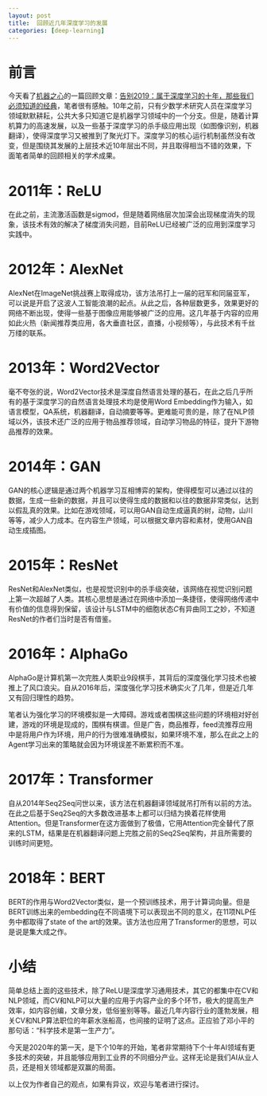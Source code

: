 ```yaml
---
layout: post
title:  回顾近几年深度学习的发展
categories: [deep-learning]
---
```




# 前言

今天看了[机器之心](https://www.jiqizhixin.com/)的一篇回顾文章：[告别2019：属于深度学习的十年，那些我们必须知道的经典](https://www.jiqizhixin.com/articles/2020-01-01)，笔者很有感触。10年之前，只有少数学术研究人员在深度学习领域默默耕耘，公共大多只知道它是机器学习领域中的一个分支。但是，随着计算机算力的高速发展，以及一些基于深度学习的杀手级应用出现（如图像识别，机器翻译），使得深度学习又被推到了聚光灯下。深度学习的核心运行机制虽然没有改变，但是围绕其发展的上层技术近10年层出不同，并且取得相当不错的效果，下面笔者简单的回顾相关的学术成果。



# 2011年：ReLU

在此之前，主流激活函数是sigmod，但是随着网络层次加深会出现梯度消失的现象，该技术有效的解决了梯度消失问题，目前ReLU已经被广泛的应用到深度学习实践中。



# 2012年：AlexNet

AlexNet在ImageNet挑战赛上取得成功，该方法吊打上一届的冠军和同届亚军，可以说是开启了这波人工智能浪潮的起点。从此之后，各种层数更多，效果更好的网络不断出现，使得一些基于图像应用能够被广泛的应用。这几年基于内容的应用如此火热（新闻推荐类应用，各大垂直社区，直播，小视频等），与此技术有千丝万缕的联系。



# 2013年：Word2Vector

毫不夸张的说，Word2Vector技术是深度自然语言处理的基石，在此之后几乎所有的基于深度学习的自然语言处理技术均是使用Word Embedding作为输入，如语言模型，QA系统，机器翻译，自动摘要等等。更难能可贵的是，除了在NLP领域以外，该技术还广泛的应用于物品推荐领域，自动学习物品的特征，提升下游物品推荐的效果。



# 2014年：GAN

GAN的核心逻辑是通过两个机器学习互相博弈的架构，使得模型可以通过以往的数据，生成一些新的数据，并且可以使得生成的数据和以往的数据非常类似，达到以假乱真的效果。比如在游戏领域，可以用GAN自动生成逼真的树，动物，山川等等，减少人力成本。在内容生产领域，可以根据文章内容和素材，使用GAN自动生成插图。



# 2015年：ResNet

ResNet和AlexNet类似，也是视觉识别中的杀手级突破，该网络在视觉识别问题上第一次超越了人类。其核心思想是通过在网络中添加一条捷径，使得网络传递中有价值的信息得到保留，该设计与LSTM中的细胞状态$C$有异曲同工之妙，不知道ResNet的作者们当时是否有借鉴。



# 2016年：AlphaGo

AlphaGo是计算机第一次完胜人类职业9段棋手，其背后的深度强化学习技术也被推上了风口浪尖。自从2016年后，深度强化学习技术确实火了几年，但是近几年又有回归理性的趋势。

笔者认为强化学习的环境模拟是一大障碍。游戏或者围棋这些问题的环境相对好创建，游戏的环境是现成的，围棋有棋谱。但是广告，商品推荐，feed流推荐应用中是将用户作为环境，用户的行为很难准确模拟，如果环境不准，那么在此之上的Agent学习出来的策略就会因为环境误差不断累积而不准。



# 2017年：Transformer

自从2014年Seq2Seq问世以来，该方法在机器翻译领域就吊打所有以前的方法。在此之后基于Seq2Seq的大多数改进基本上都可以归结为换着花样使用Attention。但是Transformer在这方面做到了极值，它用Attention完全替代了原来的LSTM，结果是在机器翻译问题上完胜之前的Seq2Seq架构，并且所需要的训练时间更短。



# 2018年：BERT

BERT的作用与Word2Vector类似，是一个预训练技术，用于计算词向量。但是BERT训练出来的embedding在不同语境下可以表现出不同的意义，在11项NLP任务中都取得了state of the art的效果。该方法也应用了Transformer的思想，可以是说是集大成之作。



# 小结

简单总结上面的这些技术，除了ReLU是深度学习通用技术，其它的都集中在CV和NLP领域，而CV和NLP可以大量的应用于内容产业的多个环节，极大的提高生产效率，如内容创编，文章分发，低俗鉴别等等。最近几年内容行业的蓬勃发展，相关CV和NLP算法职位的年薪水涨船高，也间接的证明了这点。正应验了邓小平的那句话：“科学技术是第一生产力”。

今天是2020年的第一天，是下个10年的开始，笔者非常期待下个十年AI领域有更多技术的突破，并且能够应用到工业界的不同细分产业。这样无论是我们AI从业人员，还是相关领域都是双赢的局面。

以上仅为作者自己的观点，如果有异议，欢迎与笔者进行探讨。





